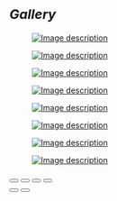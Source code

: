  <div class="container">
    <div class="row">
      <div class="col-sm-8 col-sm-offset-2">
        <h1 class="text-center">
          <small><em>Gallery</em></small>
        </h1>
        <!-- Galley wrapper that contains all items -->
        <div id="gallery" class="gallery" itemscope itemtype="http://schema.org/ImageGallery">
          <!-- Use figure for a more semantic html -->
          <figure itemprop="associatedMedia" itemscope itemtype="http://schema.org/ImageObject">
            <!-- Link to the big image, not mandatory, but usefull when there is no JS -->
            <a href="/img/gallery/winter_window.jpeg" data-caption="" data-width="600" data-height="480" itemprop="contentUrl">
              <!-- Thumbnail -->
              <img src="/img/gallery/winter_window.jpeg" itemprop="thumbnail" alt="Image description">
            </a>
          </figure>
          <figure itemprop="associatedMedia" itemscope itemtype="http://schema.org/ImageObject">
            <a href="/img/gallery/hanafuda.jpeg" data-caption="" data-width="600" data-height="480" itemprop="contentUrl">
              <img src="/img/gallery/hanafuda.jpeg" itemprop="thumbnail" alt="Image description">
            </a>
          </figure>
          <figure itemprop="associatedMedia" itemscope itemtype="http://schema.org/ImageObject">
            <a href="/img/gallery/beengcha_vinyl.jpeg" data-caption="" data-width="600" data-height="480" itemprop="contentUrl">
              <img src="/img/gallery/beengcha_vinyl.jpeg" itemprop="thumbnail" alt="Image description">
            </a>
          </figure>
          <figure itemprop="associatedMedia" itemscope itemtype="http://schema.org/ImageObject">
            <a href="/img/gallery/japankert.jpeg" data-caption="" data-width="600" data-height="480" itemprop="contentUrl">
              <img src="/img/gallery/japankert.jpeg" itemprop="thumbnail" alt="Image description">
            </a>
          </figure>
          <figure itemprop="associatedMedia" itemscope itemtype="http://schema.org/ImageObject">
            <a href="/img/gallery/kanna.jpeg" data-caption="" data-width="600" data-height="480" itemprop="contentUrl">
              <img src="/img/gallery/kanna.jpeg" itemprop="thumbnail" alt="Image description">
            </a>
          </figure>
          <figure itemprop="associatedMedia" itemscope itemtype="http://schema.org/ImageObject">
            <a href="/img/gallery/puerh_zoom.jpeg" data-caption="" data-width="600" data-height="480" itemprop="contentUrl">
              <img src="/img/gallery/puerh_zoom.jpeg" itemprop="thumbnail" alt="Image description">
            </a>
          </figure>
          <figure itemprop="associatedMedia" itemscope itemtype="http://schema.org/ImageObject">
            <a href="/img/gallery/allo_keszlet.jpeg" data-caption="" data-width="480" data-height="600" itemprop="contentUrl">
              <img src="/img/gallery/allo_keszlet.jpeg" itemprop="thumbnail" alt="Image description">
            </a>
          </figure>
          <figure itemprop="associatedMedia" itemscope itemtype="http://schema.org/ImageObject">
            <a href="/img/gallery/napfeny.jpeg" data-caption="" data-width="600" data-height="480" itemprop="contentUrl">
              <img src="/img/gallery/napfeny.jpeg" itemprop="thumbnail" alt="Image description">
            </a>
          </figure>
        </div>
      </div>
    </div>
  </div>

  <!-- Some spacing 😉 -->
  <div class="spacer"></div>


  <!-- Root element of PhotoSwipe. Must have class pswp. -->
  <div class="pswp" tabindex="-1" role="dialog" aria-hidden="true">
      <!-- Background of PhotoSwipe. 
           It's a separate element as animating opacity is faster than rgba(). -->
      <div class="pswp__bg"></div>
      <!-- Slides wrapper with overflow:hidden. -->
      <div class="pswp__scroll-wrap">
          <!-- Container that holds slides. 
              PhotoSwipe keeps only 3 of them in the DOM to save memory.
              Don't modify these 3 pswp__item elements, data is added later on. -->
          <div class="pswp__container">
              <div class="pswp__item"></div>
              <div class="pswp__item"></div>
              <div class="pswp__item"></div>
          </div>
          <!-- Default (PhotoSwipeUI_Default) interface on top of sliding area. Can be changed. -->
          <div class="pswp__ui pswp__ui--hidden">
              <div class="pswp__top-bar">
                  <!--  Controls are self-explanatory. Order can be changed. -->
                  <div class="pswp__counter"></div>
                  <button class="pswp__button pswp__button--close" title="Close (Esc)"></button>
                  <button class="pswp__button pswp__button--share" title="Share"></button>
                  <button class="pswp__button pswp__button--fs" title="Toggle fullscreen"></button>
                  <button class="pswp__button pswp__button--zoom" title="Zoom in/out"></button>
                  <!-- Preloader demo http://codepen.io/dimsemenov/pen/yyBWoR -->
                  <!-- element will get class pswp__preloader--active when preloader is running -->
                  <div class="pswp__preloader">
                      <div class="pswp__preloader__icn">
                        <div class="pswp__preloader__cut">
                          <div class="pswp__preloader__donut"></div>
                        </div>
                      </div>
                  </div>
              </div>
              <div class="pswp__share-modal pswp__share-modal--hidden pswp__single-tap">
                  <div class="pswp__share-tooltip"></div> 
              </div>
              <button class="pswp__button pswp__button--arrow--left" title="Previous (arrow left)">
              </button>
              <button class="pswp__button pswp__button--arrow--right" title="Next (arrow right)">
              </button>
              <div class="pswp__caption">
                  <div class="pswp__caption__center"></div>
              </div>
          </div>
      </div>
  </div>

  <!-- Import jQuery and PhotoSwipe Scripts -->
  <script src="https://code.jquery.com/jquery-2.1.4.min.js"></script>
  <script src="https://cdnjs.cloudflare.com/ajax/libs/photoswipe/4.1.0/photoswipe.min.js"></script>
  <script src="https://cdnjs.cloudflare.com/ajax/libs/photoswipe/4.1.0/photoswipe-ui-default.min.js"></script>

  <script>
    'use strict';

    /* global jQuery, PhotoSwipe, PhotoSwipeUI_Default, console */

    (function($){

      // Init empty gallery array
      var container = [];

      // Loop over gallery items and push it to the array
      $('#gallery').find('figure').each(function(){
        var $link = $(this).find('a'),
            item = {
              src: $link.attr('href'),
              w: $link.data('width'),
              h: $link.data('height'),
              title: $link.data('caption')
            };
        container.push(item);
      });

      // Define click event on gallery item
      $('a').click(function(event){

        // Prevent location change
        event.preventDefault();

        // Define object and gallery options
        var $pswp = $('.pswp')[0],
            options = {
              index: $(this).parent('figure').index(),
              bgOpacity: 0.85,
              showHideOpacity: true
            };

        // Initialize PhotoSwipe
        var gallery = new PhotoSwipe($pswp, PhotoSwipeUI_Default, container, options);
        gallery.init();
      });

    }(jQuery));
  </script>
